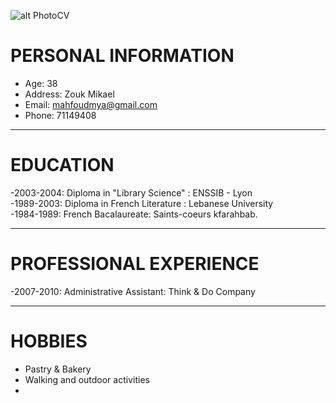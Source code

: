 ![alt PhotoCV]("")



# **PERSONAL INFORMATION**

- Age: 38
- Address: Zouk Mikael
- Email: mahfoudmya@gmail.com
- Phone: 71149408

---

# **EDUCATION**

-2003-2004:
Diploma in "Library Science" : ENSSIB - Lyon            
-1989-2003: Diploma in French Literature : Lebanese University               
-1984-1989: French Bacalaureate: Saints-coeurs kfarahbab.  

---

# **PROFESSIONAL EXPERIENCE**

-2007-2010: Administrative Assistant: Think & Do Company

---

# **HOBBIES**
- Pastry & Bakery
- Walking and outdoor activities
- 